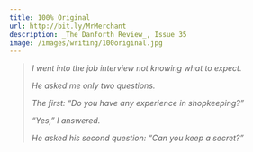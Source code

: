 ```yaml
---
title: 100% Original
url: http://bit.ly/MrMerchant
description: _The Danforth Review_, Issue 35
image: /images/writing/100original.jpg
---
```

> _I went into the job interview not knowing what to expect._
>
> _He asked me only two questions._
>
> _The first: “Do you have any experience in shopkeeping?”_
>
> _“Yes,” I answered._
>
> _He asked his second question:  “Can you keep a secret?”_

